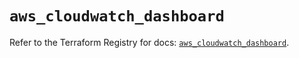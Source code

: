 # `aws_cloudwatch_dashboard`

Refer to the Terraform Registry for docs: [`aws_cloudwatch_dashboard`](https://registry.terraform.io/providers/hashicorp/aws/5.51.0/docs/resources/cloudwatch_dashboard).
